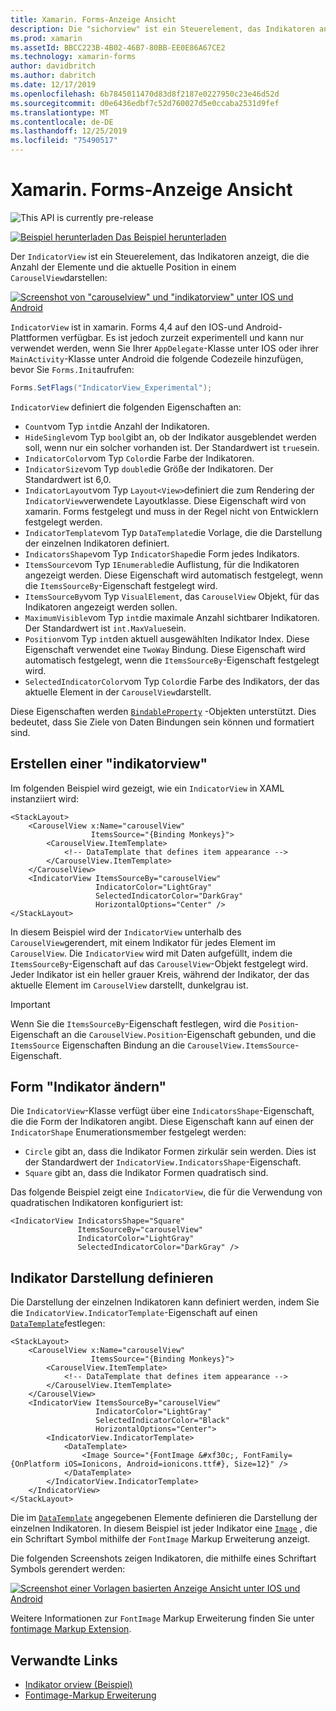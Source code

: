 ```yaml
---
title: Xamarin. Forms-Anzeige Ansicht
description: Die "sichorview" ist ein Steuerelement, das Indikatoren anzeigt, die die Anzahl der Elemente und die aktuelle Position in einer "carouselview" darstellen.
ms.prod: xamarin
ms.assetId: BBCC223B-4B02-46B7-80BB-EE0E86A67CE2
ms.technology: xamarin-forms
author: davidbritch
ms.author: dabritch
ms.date: 12/17/2019
ms.openlocfilehash: 6b7845011470d83d8f2187e0227950c23e46d52d
ms.sourcegitcommit: d0e6436edbf7c52d760027d5e0ccaba2531d9fef
ms.translationtype: MT
ms.contentlocale: de-DE
ms.lasthandoff: 12/25/2019
ms.locfileid: "75490517"
---
```

# <a name="xamarinforms-indicatorview"></a>Xamarin. Forms-Anzeige Ansicht

![](~/media/shared/preview.png "This API is currently pre-release")

[![Beispiel herunterladen](~/media/shared/download.png) Das Beispiel herunterladen](https://docs.microsoft.com/samples/xamarin/xamarin-forms-samples/userinterface-indicatorviewdemos/)

Der `IndicatorView` ist ein Steuerelement, das Indikatoren anzeigt, die die Anzahl der Elemente und die aktuelle Position in einem `CarouselView`darstellen:

[![Screenshot von "carouselview" und "indikatorview" unter IOS und Android](indicatorview-images/circles.png "Sichorview-Kreise")](indicatorview-images/circles-large.png#lightbox "Sichorview-Kreise")

`IndicatorView` ist in xamarin. Forms 4,4 auf den IOS-und Android-Plattformen verfügbar. Es ist jedoch zurzeit experimentell und kann nur verwendet werden, wenn Sie Ihrer `AppDelegate`-Klasse unter IOS oder ihrer `MainActivity`-Klasse unter Android die folgende Codezeile hinzufügen, bevor Sie `Forms.Init`aufrufen:

```csharp
Forms.SetFlags("IndicatorView_Experimental");
```

`IndicatorView` definiert die folgenden Eigenschaften an:

- `Count`vom Typ `int`die Anzahl der Indikatoren.
- `HideSingle`vom Typ `bool`gibt an, ob der Indikator ausgeblendet werden soll, wenn nur ein solcher vorhanden ist. Der Standardwert ist `true`sein.
- `IndicatorColor`vom Typ `Color`die Farbe der Indikatoren.
- `IndicatorSize`vom Typ `double`die Größe der Indikatoren. Der Standardwert ist 6,0.
- `IndicatorLayout`vom Typ `Layout<View>`definiert die zum Rendering der `IndicatorView`verwendete Layoutklasse. Diese Eigenschaft wird von xamarin. Forms festgelegt und muss in der Regel nicht von Entwicklern festgelegt werden.
- `IndicatorTemplate`vom Typ `DataTemplate`die Vorlage, die die Darstellung der einzelnen Indikatoren definiert.
- `IndicatorsShape`vom Typ `IndicatorShape`die Form jedes Indikators.
- `ItemsSource`vom Typ `IEnumerable`die Auflistung, für die Indikatoren angezeigt werden. Diese Eigenschaft wird automatisch festgelegt, wenn die `ItemsSourceBy`-Eigenschaft festgelegt wird.
- `ItemsSourceBy`vom Typ `VisualElement`, das `CarouselView` Objekt, für das Indikatoren angezeigt werden sollen.
- `MaximumVisible`vom Typ `int`die maximale Anzahl sichtbarer Indikatoren. Der Standardwert ist `int.MaxValue`sein.
- `Position`vom Typ `int`den aktuell ausgewählten Indikator Index. Diese Eigenschaft verwendet eine `TwoWay` Bindung. Diese Eigenschaft wird automatisch festgelegt, wenn die `ItemsSourceBy`-Eigenschaft festgelegt wird.
- `SelectedIndicatorColor`vom Typ `Color`die Farbe des Indikators, der das aktuelle Element in der `CarouselView`darstellt.

Diese Eigenschaften werden [`BindableProperty`](xref:Xamarin.Forms.BindableProperty) -Objekten unterstützt. Dies bedeutet, dass Sie Ziele von Daten Bindungen sein können und formatiert sind.

## <a name="create-an-indicatorview"></a>Erstellen einer "indikatorview"

Im folgenden Beispiel wird gezeigt, wie ein `IndicatorView` in XAML instanziiert wird:

```xaml
<StackLayout>
    <CarouselView x:Name="carouselView"
                  ItemsSource="{Binding Monkeys}">
        <CarouselView.ItemTemplate>
            <!-- DataTemplate that defines item appearance -->
        </CarouselView.ItemTemplate>
    </CarouselView>
    <IndicatorView ItemsSourceBy="carouselView"
                   IndicatorColor="LightGray"
                   SelectedIndicatorColor="DarkGray"
                   HorizontalOptions="Center" />
</StackLayout>
```

In diesem Beispiel wird der `IndicatorView` unterhalb des `CarouselView`gerendert, mit einem Indikator für jedes Element im `CarouselView`. Die `IndicatorView` wird mit Daten aufgefüllt, indem die `ItemsSourceBy`-Eigenschaft auf das `CarouselView`-Objekt festgelegt wird. Jeder Indikator ist ein heller grauer Kreis, während der Indikator, der das aktuelle Element im `CarouselView` darstellt, dunkelgrau ist.

> [!IMPORTANT]
> Wenn Sie die `ItemsSourceBy`-Eigenschaft festlegen, wird die `Position`-Eigenschaft an die `CarouselView.Position`-Eigenschaft gebunden, und die `ItemsSource` Eigenschaften Bindung an die `CarouselView.ItemsSource`-Eigenschaft.

## <a name="change-indicator-shape"></a>Form "Indikator ändern"

Die `IndicatorView`-Klasse verfügt über eine `IndicatorsShape`-Eigenschaft, die die Form der Indikatoren angibt. Diese Eigenschaft kann auf einen der `IndicatorShape` Enumerationsmember festgelegt werden:

- `Circle` gibt an, dass die Indikator Formen zirkulär sein werden. Dies ist der Standardwert der `IndicatorView.IndicatorsShape`-Eigenschaft.
- `Square` gibt an, dass die Indikator Formen quadratisch sind.

Das folgende Beispiel zeigt eine `IndicatorView`, die für die Verwendung von quadratischen Indikatoren konfiguriert ist:

```xaml
<IndicatorView IndicatorsShape="Square"
               ItemsSourceBy="carouselView"
               IndicatorColor="LightGray"
               SelectedIndicatorColor="DarkGray" />
```

## <a name="define-indicator-appearance"></a>Indikator Darstellung definieren

Die Darstellung der einzelnen Indikatoren kann definiert werden, indem Sie die `IndicatorView.IndicatorTemplate`-Eigenschaft auf einen [`DataTemplate`](xref:Xamarin.Forms.DataTemplate)festlegen:

```xaml
<StackLayout>
    <CarouselView x:Name="carouselView"
                  ItemsSource="{Binding Monkeys}">
        <CarouselView.ItemTemplate>
            <!-- DataTemplate that defines item appearance -->
        </CarouselView.ItemTemplate>
    </CarouselView>
    <IndicatorView ItemsSourceBy="carouselView"
                   IndicatorColor="LightGray"
                   SelectedIndicatorColor="Black"
                   HorizontalOptions="Center">
        <IndicatorView.IndicatorTemplate>
            <DataTemplate>
                <Image Source="{FontImage &#xf30c;, FontFamily={OnPlatform iOS=Ionicons, Android=ionicons.ttf#}, Size=12}" />
            </DataTemplate>
        </IndicatorView.IndicatorTemplate>
    </IndicatorView>
</StackLayout>
```

Die im [`DataTemplate`](xref:Xamarin.Forms.DataTemplate) angegebenen Elemente definieren die Darstellung der einzelnen Indikatoren. In diesem Beispiel ist jeder Indikator eine [`Image`](xref:Xamarin.Forms.Image) , die ein Schriftart Symbol mithilfe der `FontImage` Markup Erweiterung anzeigt.

Die folgenden Screenshots zeigen Indikatoren, die mithilfe eines Schriftart Symbols gerendert werden:

[![Screenshot einer Vorlagen basierten Anzeige Ansicht unter IOS und Android](indicatorview-images/templated.png "Vorlagenbasierte indikatorview")](indicatorview-images/templated-large.png#lightbox "Vorlagenbasierte indikatorview")

Weitere Informationen zur `FontImage` Markup Erweiterung finden Sie unter [fontimage Markup Extension](~/xamarin-forms/xaml/markup-extensions/consuming.md#fontimage-markup-extension).

## <a name="related-links"></a>Verwandte Links

- [Indikator orview (Beispiel)](https://docs.microsoft.com/samples/xamarin/xamarin-forms-samples/userinterface-indicatorviewdemos/)
- [Fontimage-Markup Erweiterung](~/xamarin-forms/xaml/markup-extensions/consuming.md#fontimage-markup-extension)
